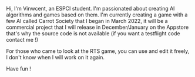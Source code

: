 Hi, I'm Vinwcent, an ESPCI student. I'm passionated about creating AI algorithms and games based on them.
I'm currently creating a game with a few AI called Carrot Society that I began in March 2022, it will be a commercial project that I will release in December/January on the Appstore that's why the source code is not available (if you want a testflight code contact me !)

For those who came to look at the RTS game, you can use and edit it freely, I don't know when I will work on it again.

Have fun !

<!---
Vinwcent/Vinwcent is a ✨ special ✨ repository because its `README.md` (this file) appears on your GitHub profile.
You can click the Preview link to take a look at your changes.
--->
